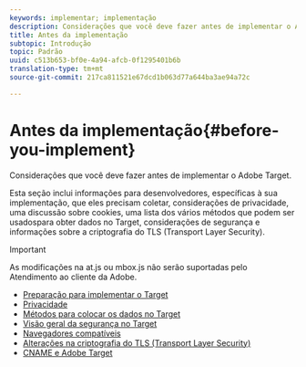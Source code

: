 ```yaml
---
keywords: implementar; implementação
description: Considerações que você deve fazer antes de implementar o Adobe Target.
title: Antes da implementação
subtopic: Introdução
topic: Padrão
uuid: c513b653-bf0e-4a94-afcb-0f1295401b6b
translation-type: tm+mt
source-git-commit: 217ca811521e67dcd1b063d77a644ba3ae94a72c

---
```



# Antes da implementação{#before-you-implement}

Considerações que você deve fazer antes de implementar o Adobe Target.

Esta seção inclui informações para desenvolvedores, específicas à sua implementação, que eles precisam coletar, considerações de privacidade, uma discussão sobre cookies, uma lista dos vários métodos que podem ser usados&#x200B;para obter dados no Target, considerações de segurança e informações sobre a criptografia do TLS (Transport Layer Security).

>[!IMPORTANT]
>
>As modificações na at.js ou mbox.js não serão suportadas pelo Atendimento ao cliente da Adobe.

- [Preparação para implementar o Target](prepare-to-implement-target.md)
- [Privacidade](c-privacy/privacy.md)
- [Métodos para colocar os dados no Target](c-methods-to-get-data-into-target/methods-to-get-data-into-target.md)
- [Visão geral da segurança no Target](target-security-overview.md)
- [Navegadores compatíveis](supported-browsers.md)
- [Alterações na criptografia do TLS (Transport Layer Security)](tls-transport-layer-security-encryption.md)
- [CNAME e Adobe Target](implement-cname-support-in-target.md)